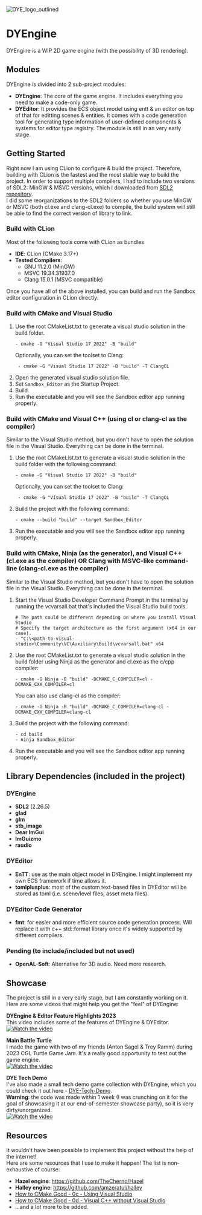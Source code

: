 ![DYE_logo_outlined](https://user-images.githubusercontent.com/8101387/219255174-fdb29aa7-6c08-42ca-9365-a86e0d774d94.png)
# DYEngine
DYEngine is a WIP 2D game engine (with the possibility of 3D rendering).

## Modules
DYEngine is divided into 2 sub-project modules:
* **DYEngine**: The core of the game engine. It includes everything you need to make a code-only game.
* **DYEditor**: It provides the ECS object model using entt & an editor on top of that for editting scenes & entities. It comes with a code generation tool for generating type information of user-defined components & systems for editor type registry. The module is still in an very early stage.

## Getting Started

Right now I am using CLion to configure & build the project. Therefore, building with CLion is the fastest and the most stable way to build the project.
In order to support multiple compilers, I had to include two versions of SDL2: MinGW & MSVC versions, which I downloaded from [SDL2 repository](https://github.com/libsdl-org/SDL/releases).  
I did some reorganizations to the SDL2 folders so whether you use MinGW or MSVC (both cl.exe and clang-cl.exe) to compile, the build system will still be able to find the correct version of library to link.

### Build with CLion
Most of the following tools come with CLion as bundles
- **IDE**: CLion (CMake 3.17+)
- **Tested Compilers**: 
  - GNU 11.2.0 (MinGW)
  - MSVC 19.34.31937.0
  - Clang 15.0.1 (MSVC compatible)

Once you have all of the above installed, you can build and run the Sandbox editor configuration in CLion directly.

### Build with CMake and Visual Studio

1. Use the root CMakeList.txt to generate a visual studio solution in the build folder.
    ```shell
    - cmake -G "Visual Studio 17 2022" -B "build"
    ```
   Optionally, you can set the toolset to Clang:
   ```shell
    - cmake -G "Visual Studio 17 2022" -B "build" -T ClangCL
    ```
2. Open the generated visual studio solution file.
3. Set `Sandbox_Editor` as the Startup Project.
4. Build.
5. Run the executable and you will see the Sandbox editor app running properly.

### Build with CMake and Visual C++ (using cl or clang-cl as the compiler)

Similar to the Visual Studio method, but you don't have to open the solution file in the Visual Studio.
Everything can be done in the terminal.

1. Use the root CMakeList.txt to generate a visual studio solution in the build folder with the following command:
    ```shell
    - cmake -G "Visual Studio 17 2022" -B "build"
    ```
   Optionally, you can set the toolset to Clang:
   ```shell
    - cmake -G "Visual Studio 17 2022" -B "build" -T ClangCL
    ```
2. Build the project with the following command:
    ```shell
    - cmake --build "build" --target Sandbox_Editor
    ```
3. Run the executable and you will see the Sandbox editor app running properly.

### Build with CMake, Ninja (as the generator), and Visual C++ (cl.exe as the compiler) OR Clang with MSVC-like command-line (clang-cl.exe as the compiler)

Similar to the Visual Studio method, but you don't have to open the solution file in the Visual Studio.
Everything can be done in the terminal.

1. Start the Visual Studio Developer Command Prompt in the terminal by running the vcvarsall.bat that's included the Visual Studio build tools.
    ```shell
    # The path could be different depending on where you install Visual Studio
    # Specify the target architecture as the first argument (x64 in our case).
    - "C:\<path-to-visual-studio>\Community\VC\Auxiliary\Build\vcvarsall.bat" x64
    ```
2. Use the root CMakeList.txt to generate a visual studio solution in the build folder using Ninja as the generator and cl.exe as the c/cpp compiler:
    ```shell
    - cmake -G Ninja -B "build" -DCMAKE_C_COMPILER=cl -DCMAKE_CXX_COMPILER=cl
    ```
    You can also use clang-cl as the compiler:
    ```shell
    - cmake -G Ninja -B "build" -DCMAKE_C_COMPILER=clang-cl -DCMAKE_CXX_COMPILER=clang-cl
    ```
3. Build the project with the following command:
    ```shell
    - cd build
    - ninja Sandbox_Editor
    ```
4. Run the executable and you will see the Sandbox editor app running properly.

## Library Dependencies (included in the project)
### DYEngine
- **SDL2** (2.26.5)
- **glad**
- **glm**
- **stb_image**
- **Dear ImGui**
- **ImGuizmo**
- **raudio**
### DYEditor
- **EnTT**: use as the main object model in DYEngine. I might implement my own ECS framework if time allows it.
- **tomlplusplus**: most of the custom text-based files in DYEditor will be stored as toml (i.e. scene/level files, asset meta files).
### DYEditor Code Generator
- **fmt**: for easier and more efficient source code generation process. Will replace it with c++ std::format library once it's widely supported by different compilers. 
### Pending (to include/included but not used)
- **OpenAL-Soft**: Alternative for 3D audio. Need more research.

## Showcase
The project is still in a very early stage, but I am constantly working on it.  
Here are some videos that might help you get the "feel" of DYEngine:
  
**DYEngine & Editor Feature Highlights 2023**  
This video includes some of the features of DYEngine & DYEditor.  
[![Watch the video](https://img.youtube.com/vi/ZrwCcynemSA/maxresdefault.jpg)](https://youtu.be/ZrwCcynemSA)  

**Main Battle Turtle**  
I made the game with two of my friends (Anton Sagel & Trey Ramm) during 2023 CGL Turtle Game Jam.
It's a really good opportunity to test out the game engine.  
[![Watch the video](https://img.youtube.com/vi/CldpJoQgW-Q/maxresdefault.jpg)](https://youtu.be/CldpJoQgW-Q)  

**DYE Tech Demo**  
I've also made a small tech demo game collection with DYEngine, which you could check it out here - [DYE-Tech-Demo](https://github.com/ta-david-yu/DYE-Tech-Demo).  
**Warning**: the code was made within 1 week (I was crunching on it for the goal of showcasing it at our end-of-semester showcase party), so it is very dirty/unorganized.  
[![Watch the video](https://img.youtube.com/vi/0tD2ZouCuN4/maxresdefault.jpg)](https://youtu.be/0tD2ZouCuN4)  

## Resources
It wouldn't have been possible to implement this project without the help of the internet!  
Here are some resources that I use to make it happen! The list is non-exhaustive of course:  
* **Hazel engine**: https://github.com/TheCherno/Hazel
* **Halley engine**: https://github.com/amzeratul/halley
* [How to CMake Good - 0c - Using Visual Studio](https://youtu.be/6aiV7Z9NRhk)
* [How to CMake Good - 0d - Visual C++ without Visual Studio](https://youtu.be/nGnKmEkNBkw)
* ...and a lot more to be added.
